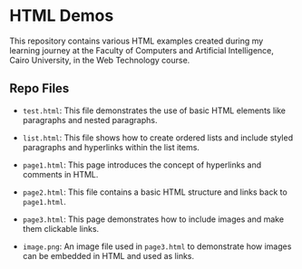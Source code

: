 # HTML Demos

This repository contains various HTML examples created during my learning journey at the Faculty of Computers and Artificial Intelligence, Cairo University, in the Web Technology course.

## Repo Files

- `test.html`: This file demonstrates the use of basic HTML elements like paragraphs and nested paragraphs.

- `list.html`: This file shows how to create ordered lists and include styled paragraphs and hyperlinks within the list items.

- `page1.html`: This page introduces the concept of hyperlinks and comments in HTML.

- `page2.html`: This file contains a basic HTML structure and links back to `page1.html`.

- `page3.html`: This page demonstrates how to include images and make them clickable links.

- `image.png`: An image file used in `page3.html` to demonstrate how images can be embedded in HTML and used as links.
